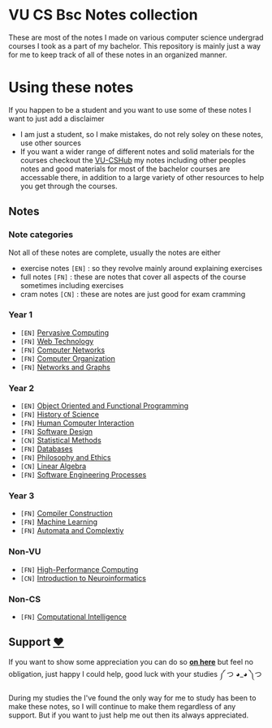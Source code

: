 # VU CS Bsc Notes collection 

These are most of the notes I made on various computer science undergrad courses I took as a part of my bachelor. This repository is mainly just a way for me to keep track of all of these notes in an organized manner.

# Using these notes

If you happen to be a student and you want to use some of these notes I want to just add a disclaimer
- I am just a student, so I make mistakes, do not rely soley on these notes, use other sources
- If you want a wider range of different notes and solid materials for the courses checkout the [VU-CSHub](https://tinyurl.com/vucshub) my notes including other peoples notes and good materials for most of the bachelor courses are accessable there, in addition to a large variety of other resources to help you get through the courses.

## Notes

### Note categories

Not all of these notes are complete, usually the notes are either
- exercise notes `[EN]` : so they revolve mainly around explaining exercises 
- full notes `[FN]` : these are notes that cover all aspects of the course sometimes including exercises
- cram notes `[CN]` : these are notes are just good for exam cramming

### Year 1 

- `[EN]` [Pervasive Computing](https://applesaucenotes.notion.site/Exam-Check-List-a66ab6b1f4f54a62aa3924a5eab1b87f?pvs=4)
- `[FN]` [Web Technology](https://applesauce-notes.notion.site/Web-Technology-53f5d765ae3840468b7f8804c383b672?pvs=4)
- `[FN]` [Computer Networks](https://applesaucenotes.notion.site/Computer-Networks-b49542a94e0e4981ae8bfd71569c3c89?pvs=4)
- `[FN]` [Computer Organization](https://applesaucenotes.notion.site/Computer-Organization-Reading-1c63fb4f45334aa1a925a7c074c6656f?pvs=4)
- `[FN]` [Networks and Graphs](https://applesaucenotes.notion.site/Networks-and-Graphs-2276956242294d6296352640e50343e5?pvs=4)

### Year 2 

- `[EN]` [Object Oriented and Functional Programming](https://applesauce-notes.notion.site/Quizzes-Explained-371775b8b03a4f3883ef292c7f21780f?pvs=4)
- `[FN]` [History of Science](https://applesauce-notes.notion.site/History-of-Science-d902bf2f4d634f9b93771010207440ec?pvs=4)
- `[FN]` [Human Computer Interaction](https://applesauce-notes.notion.site/Human-Computer-Interaction-4f3b10794d3c448f9222a11400630477?pvs=4)
- `[FN]` [Software Design](https://applesauce-notes.notion.site/UML-fdd15f3e28cc453b93c5da1f0ce51782?pvs=4)
- `[CN]` [Statistical Methods](https://applesauce-notes.notion.site/Statistical-Methods-735f9a6b9a384a1b8962cc1506352965?pvs=4)
- `[FN]` [Databases](https://applesauce-notes.notion.site/Databases-c82d7c1689054779901a4dabbc83ece1?pvs=4)
- `[FN]` [Philosophy and Ethics](https://applesauce-notes.notion.site/Philosophy-and-Ethics-de942ff807554557ac84300599cb1340?pvs=4)
- `[CN]` [Linear Algebra](https://applesauce-notes.notion.site/Linear-Algebra-e2494e95170f417e9e1410f46988a761?pvs=4)
- `[FN]` [Software Engineering Processes](https://applesauce-notes.notion.site/Software-Engineering-Processes-88991031db27474eb5c6c7e229004c09?pvs=4)

### Year 3 

- `[FN]` [Compiler Construction](https://applesauce-notes.notion.site/Compiler-Construction-b5357cc8c13f432cb2329ff64d80b6c0?pvs=4)
- `[FN]` [Machine Learning](https://applesauce-notes.notion.site/Machine-Learning-f2782a8d0c3341d595c4bc1526c330a8?pvs=4) 
- `[FN]` [Automata and Complextiy](https://applesauce-notes.notion.site/Automata-and-Complexity-db6df659300b4e22b513a3cc7061b376?pvs=4) 

### Non-VU 

- `[FN]` [High-Performance Computing](https://applesauce-notes.notion.site/High-Performance-Computing-5e4fe40cb05849b3be49955d07a4703d?pvs=4)
- `[CN]` [Introduction to Neuroinformatics](https://github.com/KaiErikNiermann/ini-ethz-notes) 

### Non-CS 

- `[FN]` [Computational Intelligence](https://applesauce-notes.notion.site/Computational-Intelligence-f343a344873f44f08e88f12395165626?pvs=4) 

## Support [❤️](https://www.buymeacoffee.com/applesauce)

If you want to show some appreciation you can do so [**on here**](https://www.buymeacoffee.com/applesauce) but feel no obligation, just happy I could help, good luck with your studies ༼ つ ◕_◕ ༽つ 

During my studies the I've found the only way for me to study has been to make these notes, so I will continue to make them regardless of any support. But if you want to just help me out then its always appreciated.


